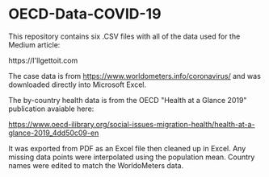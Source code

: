# OECD-Data-COVID-19

This repository contains six .CSV files with all of the data used for the Medium article:

https://I'llgettoit.com

The case data is from https://www.worldometers.info/coronavirus/ and was downloaded directly into Microsoft Excel.

The by-country health data is from the OECD "Health at a Glance 2019" publication avaiable here:

https://www.oecd-ilibrary.org/social-issues-migration-health/health-at-a-glance-2019_4dd50c09-en

It was exported from PDF as an Excel file then cleaned up in Excel.  Any missing data points were interpolated using the population mean.  Country names were edited to match the WorldoMeters data.
